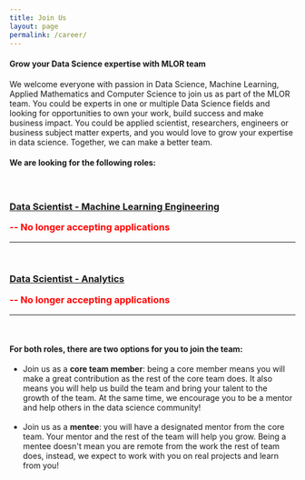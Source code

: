 ```yaml
---
title: Join Us
layout: page
permalink: /career/
---
```

<meta name="viewport" content="width=device-width, initial-scale=1">
<style>
#hp  {
float: left;    
 margin: 0 15px 0 0;
}
img {
  border: 2px solid #555;
}

p {
  font-family: 'Source Sans Pro', sans-serif;
  font-size: 15px;
  font-weight: normal;
}

h4 {
  font-family: 'Source Sans Pro', sans-serif;
  font-size: 15px;
  font-weight: normal;
}

body {
background-color: rgb(241,236,238);
background-color: radial-gradient(circle, rgba(241,236,238,1) 0%, rgba(97,124,196,1) 75%);
}
 
</style>
<script src="https://kit.fontawesome.com/7812f4f196.js" crossorigin="anonymous"></script>



<p><h4>Grow your Data Science expertise with MLOR team</h4></p>

<p>We welcome everyone with passion in Data Science, Machine Learning, Applied Mathematics and Computer Science to join us as part of the MLOR team. You could be experts in one or multiple Data Science fields and looking for opportunities to own your work, build success and make business impact. You could be applied scientist, researchers, engineers or business subject matter experts, and you would love to grow your expertise in data science. Together, we can make a better team.</p>
  
<p><h4>We are looking for the following roles:</h4></p>  
<br/>
<h3><a href="https://ml-or-ds-team.github.io/career/mle.html">Data Scientist - Machine Learning Engineering</a>
<p style="color:red"> -- No longer accepting applications</p></h3>
<hr>
<br/>
<h3><a href='https://ml-or-ds-team.github.io/career/analytics.html'>Data Scientist - Analytics</a>
<p style="color:red"> -- No longer accepting applications</p></h3>
<hr>
<br/>

<p><h4>For both roles, there are two options for you to join the team:</h4></p>
<p>
<ul>
<li>Join us as a <b>core team member</b>: being a core member means you will make a great contribution as the rest of the core team does. It also means you will help us build the team and bring your talent to the growth of the team. At the same time, we encourage you to be a mentor and help others in the data science community!</li>
<br/>
<li>Join us as a <b>mentee</b>: you will have a designated mentor from the core team. Your mentor and the rest of the team will help you grow. Being a mentee doesn't mean you are remote from the work the rest of team does, instead, we expect to work with you on real projects and learn from you!</li>
</ul></p>
